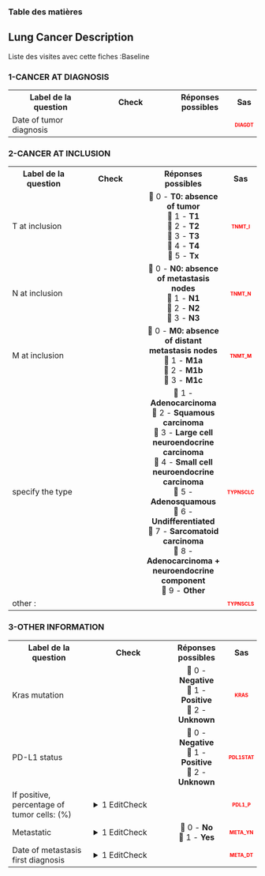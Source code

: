 <body>


<!-- Sidebar -->
<div class=sidebar id=sidebar>
<h3>Table des matières</h3>
<div id=sidebar-links></div>
</div> 
<div class=content> 
<section id='9fef1faa-137c-4ccd-8074-85c1bea285bf' data-parent='fcd47032-d8b3-42e8-99d8-85660e1ec957' data-type='form' data-label='Lung Cancer Description'>
<h2> Lung Cancer Description </h2>
<p>Liste des visites avec cette fiches :Baseline</p> 
<h3> 1-CANCER AT DIAGNOSIS </h3>
<table style='width:100%;'>
<tr>
<th style='width:600px; text-align:center;'><strong>Label de la question </strong></th>
<th class='check' style='width:300px; text-align:center;'><strong>Check</strong></th> <!--$htmlbalise-->
<th style='width:300px; text-align:center;'><strong>Réponses possibles</strong></th>
<th style='width:50px; text-align:center;'><strong>Sas</strong></th>
</tr>
 <tr> 
 <td style='width:600px; text-align:left;'> Date of tumor diagnosis</td>
 <td class='check' style='width:600px; text-align:left;'>   </td>
 <td style='width:300px; text-align:center;'>  </td> 
<td style='width:50px; text-align:center; color:red; font-size: 10px;'> <b> DIAGDT </b></td> 
 </tr>
</table>

<h3> 2-CANCER AT INCLUSION </h3>
<table style='width:100%;'>
<tr>
<th style='width:600px; text-align:center;'><strong>Label de la question </strong></th>
<th class='check' style='width:300px; text-align:center;'><strong>Check</strong></th> <!--$htmlbalise-->
<th style='width:300px; text-align:center;'><strong>Réponses possibles</strong></th>
<th style='width:50px; text-align:center;'><strong>Sas</strong></th>
</tr>
 <tr> 
 <td style='width:600px; text-align:left;'> T at inclusion</td>
 <td class='check' style='width:600px; text-align:left;'>   </td>
 <td style='width:300px; text-align:center;'> 🔘 0 - <b>T0: absence of tumor</b><br>🔘 1 - <b>T1</b><br>🔘 2 - <b>T2</b><br>🔘 3 - <b>T3</b><br>🔘 4 - <b>T4</b><br>🔘 5 - <b>Tx</b> </td> 
<td style='width:50px; text-align:center; color:red; font-size: 10px;'> <b> TNMT_I </b></td> 
 </tr>
 <tr> 
 <td style='width:600px; text-align:left;'> N at inclusion</td>
 <td class='check' style='width:600px; text-align:left;'>   </td>
 <td style='width:300px; text-align:center;'> 🔘 0 - <b>N0: absence of metastasis nodes</b><br>🔘 1 - <b>N1</b><br>🔘 2 - <b>N2</b><br>🔘 3 - <b>N3</b> </td> 
<td style='width:50px; text-align:center; color:red; font-size: 10px;'> <b> TNMT_N </b></td> 
 </tr>
 <tr> 
 <td style='width:600px; text-align:left;'> M at inclusion</td>
 <td class='check' style='width:600px; text-align:left;'>   </td>
 <td style='width:300px; text-align:center;'> 🔘 0 - <b>M0: absence of distant metastasis  nodes</b><br>🔘 1 - <b>M1a</b><br>🔘 2 - <b>M1b</b><br>🔘 3 - <b>M1c</b> </td> 
<td style='width:50px; text-align:center; color:red; font-size: 10px;'> <b> TNMT_M </b></td> 
 </tr>
 <tr> 
 <td style='width:600px; text-align:left;'> specify the type</td>
 <td class='check' style='width:600px; text-align:left;'>   </td>
 <td style='width:300px; text-align:center;'> 🔘 1 - <b>Adenocarcinoma</b><br>🔘 2 - <b>Squamous carcinoma</b><br>🔘 3 - <b>Large cell neuroendocrine carcinoma</b><br>🔘 4 - <b>Small cell neuroendocrine carcinoma</b><br>🔘 5 - <b>Adenosquamous</b><br>🔘 6 - <b>Undifferentiated</b><br>🔘 7 - <b>Sarcomatoid carcinoma</b><br>🔘 8 - <b>Adenocarcinoma + neuroendocrine component</b><br>🔘 9 - <b>Other</b> </td> 
<td style='width:50px; text-align:center; color:red; font-size: 10px;'> <b> TYPNSCLC </b></td> 
 </tr>
 <tr> 
 <td style='width:600px; text-align:left;'> other :</td>
 <td class='check' style='width:600px; text-align:left;'>   </td>
 <td style='width:300px; text-align:center;'>  </td> 
<td style='width:50px; text-align:center; color:red; font-size: 10px;'> <b> TYPNSCLS </b></td> 
 </tr>
</table>

<h3> 3-OTHER INFORMATION </h3>
<table style='width:100%;'>
<tr>
<th style='width:600px; text-align:center;'><strong>Label de la question </strong></th>
<th class='check' style='width:300px; text-align:center;'><strong>Check</strong></th> <!--$htmlbalise-->
<th style='width:300px; text-align:center;'><strong>Réponses possibles</strong></th>
<th style='width:50px; text-align:center;'><strong>Sas</strong></th>
</tr>
 <tr> 
 <td style='width:600px; text-align:left;'> Kras mutation</td>
 <td class='check' style='width:600px; text-align:left;'>   </td>
 <td style='width:300px; text-align:center;'> 🔘 0 - <b>Negative</b><br>🔘 1 - <b>Positive</b><br>🔘 2 - <b>Unknown</b> </td> 
<td style='width:50px; text-align:center; color:red; font-size: 10px;'> <b> KRAS </b></td> 
 </tr>
 <tr> 
 <td style='width:600px; text-align:left;'> PD-L1 status</td>
 <td class='check' style='width:600px; text-align:left;'>   </td>
 <td style='width:300px; text-align:center;'> 🔘 0 - <b>Negative</b><br>🔘 1 - <b>Positive</b><br>🔘 2 - <b>Unknown</b> </td> 
<td style='width:50px; text-align:center; color:red; font-size: 10px;'> <b> PDL1STAT </b></td> 
 </tr>
 <tr> 
 <td style='width:600px; text-align:left;'> If positive, percentage of tumor cells: (%)</td>
 <td class='check' style='width:600px; text-align:left;'>  <details> <summary>1 EditCheck </summary><table><tr><td> Enabled:[Lung Cancer Description.*][3-OTHER INFORMATION.*][PDL1_P]</td> </tr><tr> <td> <pre><code class='javascript'>#Action Expression 
[Lung Cancer Description][3-OTHER INFORMATION][PDL1STAT] == "1"; 
#data Expression 
 
</code></pre> </td><td> </td> </tr></table></details> </td>
 <td style='width:300px; text-align:center;'>  </td> 
<td style='width:50px; text-align:center; color:red; font-size: 10px;'> <b> PDL1_P </b></td> 
 </tr>
 <tr> 
 <td style='width:600px; text-align:left;'> Metastatic</td>
 <td class='check' style='width:600px; text-align:left;'>  <details> <summary>1 EditCheck </summary><table><tr><td> Valid:[Lung Cancer Description.*][3-OTHER INFORMATION.*][META_YN]</td> </tr><tr> <td> <pre><code class='javascript'>#Action Expression 
[Lung Cancer Description][3-OTHER INFORMATION][META_YN] != "0"; 
#data Expression 
 
</code></pre> </td><td> metastase Protocol deviation, please fill the F05 protocol deviation form.</td> </tr></table></details> </td>
 <td style='width:300px; text-align:center;'> 🔘 0 - <b>No</b><br>🔘 1 - <b>Yes</b> </td> 
<td style='width:50px; text-align:center; color:red; font-size: 10px;'> <b> META_YN </b></td> 
 </tr>
 <tr> 
 <td style='width:600px; text-align:left;'> Date of metastasis first diagnosis</td>
 <td class='check' style='width:600px; text-align:left;'>  <details> <summary>1 EditCheck </summary><table><tr><td> Enabled:[Lung Cancer Description.*][3-OTHER INFORMATION.*][META_DT]</td> </tr><tr> <td> <pre><code class='javascript'>#Action Expression 
[Lung Cancer Description][3-OTHER INFORMATION][META_YN] == '1'; 
#data Expression 
 
</code></pre> </td><td> </td> </tr></table></details> </td>
 <td style='width:300px; text-align:center;'>  </td> 
<td style='width:50px; text-align:center; color:red; font-size: 10px;'> <b> META_DT </b></td> 
 </tr>
</table>

</section></section> 
  </div><script>function generateSidebar() {

    // Récupère tous les éléments H1 et H2
    var headersH1 = document.querySelectorAll('h1');
    var headersH2 = document.querySelectorAll('h2');
    var sidebarLinks = document.getElementById('sidebar-links');
    var sections = document.querySelectorAll('.content section');
    
    // Créer des liens pour chaque H1 dans la sidebar
    sections.forEach(section => {
        
        let type=section.getAttribute('data-type')
        var link = document.createElement('a');
        link.href = '#' + section.id;  // Associe le lien à l'ID du H1
        link.textContent = section.getAttribute('data-label');
        link.setAttribute('data-target', section.id);
        link.classList.add(type);  // Lien H1
        // Si le type est "form", ajoute un tiret ou une indentation
        if (type === "form") {
            // Ajouter un tiret avant le texte du lien
            link.textContent = "" + link.textContent;  // Tiret simple

            // Ou ajouter une indentation (par exemple, un espacement supplémentaire)
            link.style.marginLeft = "20px";  // Déplacement à droite, ajustable
        } else {
            // Sinon, applique une police plus grosse et un fond bleuté
            link.style.fontSize = "18px";  // Augmente la taille de la police
            link.style.backgroundColor = "#e0f7fa";  // Fond bleu clair (légèrement bleuté)
            link.style.padding = "5px";  // Un peu de padding pour l'espace autour du texte
            link.style.borderRadius = "4px";  // Coins arrondis pour l'esthétique
        }

        sidebarLinks.appendChild(link);
    })
        
  

    // Gestion des événements de clic sur les liens de la sidebar
    const links = document.querySelectorAll('.sidebar a');

    links.forEach(link => {
        link.addEventListener('click', function (event) {
            event.preventDefault();
            
            const targetId = link.getAttribute('data-target');  // L'ID de la section ciblée
            let selected_section = document.getElementById(targetId);
            let parenttargetId = selected_section.getAttribute('data-parent');
            let select_section = selected_section.getAttribute('data-type');
            let select_label= selected_section.getAttribute('data-label');

            let sections = document.querySelectorAll('.content section');
            console.log(parenttargetId, select_section)
            console.log("selection de la visite ",select_label, " targetId:", targetId, " " , "parenttargetId :",parenttargetId )

            //console.log(targetId,parenttargetId)
           i=0
            sections.forEach(section => {
                // console.log(section)
                i+=1
                let sectionid= section.id;
                let parentid= section.getAttribute('data-parent');
                let type= section.getAttribute('data-type');
                let label= section.getAttribute('data-label');
                                
                section.classList.remove('show', 'hidden');
                let affichage="hidden";

                if ( select_section=="form" && type=="visit"    && sectionid==parenttargetId    )affichage="show"
                else if (select_section==type && (sectionid==targetId))affichage="show"
                else if (select_section=="visit" && type=="form" && parenttargetId==parentid )affichage="show"

                // if (select_section=="form" && (sectionid == targetId || sectionid==parenttargetId  )) affichage="show"
                // else if  (select_section=="visit" && (sectionid == targetId || sectionid==parenttargetId || parentid==targetId || parentid==parenttargetId  )) affichage="show"
                
                section.classList.add(affichage)
                console.log("------------->test du ",label, ":",affichage  , "parenttargetId:",parenttargetId , "sectionid:",sectionid)

            });

        });
    })
}



window.onload = generateSidebar;
</script> </body>


